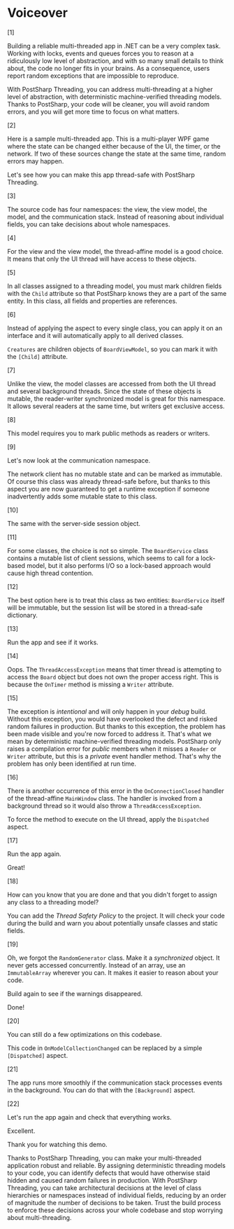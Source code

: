 # Voiceover

[1]

Building a reliable multi-threaded app in .NET can be a very complex task. Working with locks, 
events and queues forces you to reason at a ridiculously low level of abstraction, and with so many
small details to think about, the code no longer fits in your brains. 
As a consequence, users report random exceptions that are impossible to reproduce.
 
With PostSharp Threading, you can address multi-threading at a higher level of abstraction, 
with deterministic machine-verified threading models. Thanks to PostSharp, your code will be cleaner,
you will avoid random errors, and you will get more time to focus on what matters.

[2]

Here is a sample multi-threaded app. This is a multi-player WPF game where the state can be changed
either because of the UI, the timer, or the network. If two of these sources change the state at the same time, 
random errors may happen.

Let's see how you can make this app thread-safe with PostSharp Threading.

[3]

The source code has four namespaces: the view, the view model, the model, and the communication stack. 
Instead of reasoning about individual fields, you can take decisions about whole namespaces.

[4]

For the view and the view model, the thread-affine model is a good choice. It means that only
the UI thread will have access to these objects. 

[5] 

In all classes assigned to a threading model, you must mark children fields with the `Child` attribute
so that PostSharp knows they are a part of the same entity. In this class, all fields and properties
are references.


[6]

Instead of applying the aspect to every single class, you can apply it on an interface and it
will automatically apply to all derived classes.

`Creatures` are children objects of `BoardViewModel`, so you can mark it with the `[Child]` attribute.


[7]

Unlike the view, the model classes are accessed from both the UI thread and several background
threads. Since the state of these objects is mutable, the reader-writer synchronized model is great
for this namespace. It allows several readers at the same time, but writers get exclusive access.

[8]

This model requires you to mark public methods as readers or writers.

[9]

Let's now look at the communication namespace.

The network client has no mutable state and can be marked as immutable. Of course this class
was already thread-safe before, but thanks to this aspect you are now guaranteed to get a runtime exception 
if someone inadvertently adds some mutable state to this class.

[10]

The same with the server-side session object.

[11]

For some classes, the choice is not so simple. The `BoardService` class contains a mutable list of 
client sessions, which seems to call for a lock-based model, but it also performs I/O so a lock-based approach 
would cause high thread contention. 

[12]

The best option here is to treat this class as two entities: `BoardService`
itself will be immutable, but the session list will be stored in a thread-safe dictionary. 

[13]

Run the app and see if it works.

[14]

Oops. The `ThreadAccessException` means that timer thread is attempting to access the `Board` object but does
not own the proper access right. This is because the `OnTimer` method is missing a `Writer` attribute. 

[15]

The exception is _intentional_ and will only happen in your _debug_ build. Without
this exception, you would have overlooked the defect and risked random failures in production. But thanks to this exception, 
the problem has been made visible and you're now forced to address it. That's what
we mean by deterministic machine-verified threading models. PostSharp only raises a compilation error 
for  _public_ members when it misses a `Reader` or `Writer` attribute, but this is a _private_ event handler method.
That's why the problem has only been identified at run time.

[16]

There is another occurrence of this error in the `OnConnectionClosed` handler of the thread-affine `MainWindow` class.
The handler is invoked from a background thread so it would also throw a `ThreadAccessException`.

To force the method to execute on the UI thread, apply the `Dispatched` aspect.

[17]

Run the app again.

Great! 

[18]

How can you know that you are done and that you didn't forget to assign any class to a threading model?

You can add the _Thread Safety Policy_ to the project. It will check your code during the build and warn you
about potentially unsafe classes and static fields.

[19]

Oh, we forgot the `RandomGenerator` class. Make it a _synchronized_ object. It never gets accessed concurrently.
Instead of an array, use an `ImmutableArray` wherever you can. It makes it easier to reason about your code.

Build again to see if the warnings disappeared.

Done!

[20]

You can still do a few optimizations on this codebase.

This code in `OnModelCollectionChanged` can be replaced by a simple `[Dispatched]` aspect.

[21]

The app runs more smoothly if the communication stack processes events in the background. 
You can do that with the `[Background]` aspect.

[22]

Let's run the app again and check that everything works.

Excellent.

Thank you for watching this demo.

Thanks to PostSharp Threading, you can make your multi-threaded application robust and reliable. By assigning
deterministic threading models to your code, you can identify defects that would have otherwise staid hidden and
caused random failures in production. With PostSharp Threading, you can take architectural decisions at the level 
of class hierarchies or namespaces instead of individual fields, reducing by an order of magnitude the number of decisions to be taken.
Trust the build process to enforce these decisions across your whole codebase and stop worrying about multi-threading.



 

 





 

  
